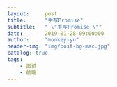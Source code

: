 ```yaml
---
layout:     post
title:      "手写Promise"
subtitle:   " \"手写Promise \""
date:       2019-01-28 09:00:00
author:     "monkey-yu"
header-img: "img/post-bg-mac.jpg"
catalog: true
tags:
    - 面试
    - 前端
---
```

